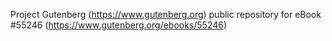 Project Gutenberg (https://www.gutenberg.org) public repository for
eBook #55246 (https://www.gutenberg.org/ebooks/55246)
